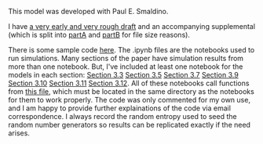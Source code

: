 This model was developed with Paul E. Smaldino.

I have [a very early and very rough draft](https://github.com/nathanlgabriel/social_identity_signaling/blob/main/gid03_draft_045.pdf) and an accompanying supplemental (which is split into [partA](https://github.com/nathanlgabriel/social_identity_signaling/blob/main/supplemental_partA_11-13-2024.pdf) and [partB](https://github.com/nathanlgabriel/social_identity_signaling/blob/main/supplemental_partB_11-13-2024.pdf) for file size reasons).



There is some sample code [here](https://github.com/nathanlgabriel/social_identity_signaling/tree/main/code). The .ipynb files are the notebooks used to run simulations. Many sections of the paper have simulation results from more than one notebook. But, I've included at least one notebook for the models in each section: [Section 3.3](https://github.com/nathanlgabriel/social_identity_signaling/blob/main/code/genBS_v0055k_assort_FLIP7_repNOexec_sm_sweep_Merced_top212-Copy3.ipynb) [Section 3.5](https://github.com/nathanlgabriel/social_identity_signaling/blob/main/code/genBS_v0055k_assort_FLIP7_repNOexec_sm_sweep_Merced_top212signals.ipynb) [Section 3.7](https://github.com/nathanlgabriel/social_identity_signaling/blob/main/code/genBS_v0055k_assort_FLIP7_repEXEC_sm_sweep_SF_top213signals-Copy1.ipynb) [Section 3.9](https://github.com/nathanlgabriel/social_identity_signaling/blob/main/code/genBS_v0055k_assort_FLIP7_repEXEC_sm_sweep_Merced_top_intersec.ipynb) [Section 3.10](https://github.com/nathanlgabriel/social_identity_signaling/blob/main/code/genBS_v0055k_assort_FLIP7_repEXEC_sm_sweep_Merced_topA-Copy4.ipynb) [Section 3.11](https://github.com/nathanlgabriel/social_identity_signaling/blob/main/code/genBS_v0055k_assort_FLIP7_repexec_SMARTmutate_top_23D-Copy7.ipynb) [Section 3.12](https://github.com/nathanlgabriel/social_identity_signaling/blob/main/code/genBS_v0055k_assort_FLIP7_repEXEC_sm_sweep_Merced_topC-Copy4.ipynb). All of these notebooks call functions from [this file](https://github.com/nathanlgabriel/social_identity_signaling/blob/main/code/FNs_genBachStravinsky_v0055k_assort_FLIP7_rep_execNULLsig_SMARTmutation.py), which must be located in the same directory as the notebooks for them to work properly. The code was only commented for my own use, and I am happy to provide further explainations of the code via email correspondence. I always record the random entropy used to seed the random number generators so results can be replicated exactly if the need arises.



